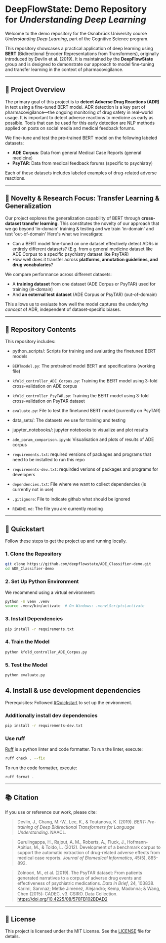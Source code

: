 
# DeepFlowState: Demo Repository for *Understanding Deep Learning*

Welcome to the demo repository for the Osnabrück University course *Understanding Deep Learning*, part of the Cognitive Science program.

This repository showcases a practical application of deep learning using **BERT** (Bidirectional Encoder Representations from Transformers), originally introduced by Devlin et al. (2019). It is maintained by the **DeepFlowState** group and is designed to demonstrate our approach to model fine-tuning and transfer learning in the context of pharmacovigilance.

---

## 🧠 Project Overview

The primary goal of this project is to **detect Adverse Drug Reactions (ADR)** in text using a fine-tuned BERT model. ADR detection is a key part of pharmacovigilance—the ongoing monitoring of drug safety in real-world usage. It is important to detect adverse reactions to medicine as early as possible. Tools that can be used for this early detection are NLP methods applied on posts on social media and medical feedback forums.

We fine-tune and test the pre-trained BERT model on the following labeled datasets:

- **ADE Corpus**: Data from general Medical Case Reports (general medicine)
- **PsyTAR**: Data from medical feedback forums (specific to psychiatry)

Each of these datasets includes labeled examples of drug-related adverse reactions.

---

## 🔬 Novelty & Research Focus: Transfer Learning & Generalization

Our project explores the generalization capability of BERT through **cross-dataset transfer learning**. This constitutes the novelty of our approach that we go beyond 'in-domain' training & testing and we train 'in-domain' and test 'out-of-domain' Here's what we investigate:

- Can a BERT model fine-tuned on one dataset effectively detect ADRs in entirely different datasets? (E.g. from a general medicine dataset like ADE Corpus to a specific psychiatry dataset like PsyTAR)
- How well does it transfer across **platforms, annotation guidelines, and drug vocabularies**?

We compare performance across different datasets:

- A **training dataset** from one dataset (ADE Corpus or PsyTAR) used for training (in-domain)
- And **an external test dataset** (ADE Corpus or PsyTAR) (out-of-domain)

This allows us to evaluate how well the model captures the *underlying concept* of ADR, independent of dataset-specific biases.

---

## 📁 Repository Contents

This repository includes:

- python_scripts/: Scripts for training and avaluating the finetuned BERT models
- `BERTmodel.py`: The pretrained model BERT and specifications (working file)
- `kfold_controller_ADE_Corpus.py`: Training the BERT model using 3-fold cross-validation on ADE corpus
- `kfold_controller_PsyTAR.py`: Training the BERT model using 3-fold cross-validation on PsyTAR dataset
- `evaluate.py`: File to test the finetuned BERT model (currently on PsyTAR)
- data_sets/: The datasets we use for training and testing
- jupyter_notebooks/: jupyter notebooks to visualize and plot results
- `ade_param_comparison.ipynb`: Visualisation and plots of results of ADE corpus
  
- `requirements.txt`: required versions of packages and programs that need to be installed to run this repo
- `requirements-dev.txt`: requirded verions of packages and programs for developers
- `dependencies.txt`: File where we want to collect dependencies (is currently not in use)
- `.gitignore`: File to indicate github what should be ignored
- `README.md`: The file you are currently reading

---

## 🚀 Quickstart

Follow these steps to get the project up and running locally.

### 1. Clone the Repository

```bash
git clone https://github.com/deepflowstate/ADE_Classifier-demo.git
cd ADE_Classifier-demo
````

### 2. Set Up Python Environment

We recommend using a virtual environment:

```bash
python -m venv .venv
source .venv/bin/activate  # On Windows: .venv\Scripts\activate
```

### 3. Install Dependencies

```bash
pip install -r requirements.txt
```

### 4. Train the Model

```bash
python kfold_controller_ADE_Corpus.py
```

### 5. Test the Model

```bash
python evaluate.py
```

## 4. Install & use development dependencies

Prerequisites: Followed [#Quickstart](#quickstart) to set up the environment.

### Additionally install dev dependencies
```bash
pip install -r requirements-dev.txt
```

### Use ruff
[Ruff](https://github.com/astral-sh/ruff) is a python linter and code formatter. 
To run the linter, execute:
```bash
ruff check . --fix
```

To run the code formatter, execute:
```bash
ruff format .
```


---

## 📚 Citation

If you use or reference our work, please cite:

> Devlin, J., Chang, M.-W., Lee, K., & Toutanova, K. (2019). *BERT: Pre-training of Deep Bidirectional Transformers for Language Understanding*. NAACL.

> Gurulingappa, H., Rajput, A. M., Roberts, A., Fluck, J., Hofmann-Apitius, M., & Toldo, L. (2012). Development of a benchmark corpus to support the automatic extraction of drug-related adverse effects from medical case reports. *Journal of Biomedical Informatics*, 45(5), 885–892.

> Zolnoori, M., et al. (2019). The PsyTAR dataset: From patients generated narratives to a corpus of adverse drug events and effectiveness of psychiatric medications. *Data in Brief*, 24, 103838.
> Karimi, Sarvnaz; Metke Jimenez, Alejandro; Kemp, Madonna; & Wang, Chen (2015): CADEC. v3. CSIRO. Data Collection. https://doi.org/10.4225/08/570FB102BDAD2

---

## 📄 License

This project is licensed under the MIT License. See the [LICENSE](LICENSE) file for details.




